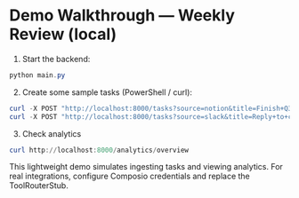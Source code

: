# Demo Walkthrough — Weekly Review (local)

1. Start the backend:

```powershell
python main.py
```

2. Create some sample tasks (PowerShell / curl):

```powershell
curl -X POST "http://localhost:8000/tasks?source=notion&title=Finish+Q3+report&description=Draft+the+report"
curl -X POST "http://localhost:8000/tasks?source=slack&title=Reply+to+client&description=Provide+ETA"
```

3. Check analytics

```powershell
curl http://localhost:8000/analytics/overview
```

This lightweight demo simulates ingesting tasks and viewing analytics. For real integrations, configure Composio credentials and replace the ToolRouterStub.
